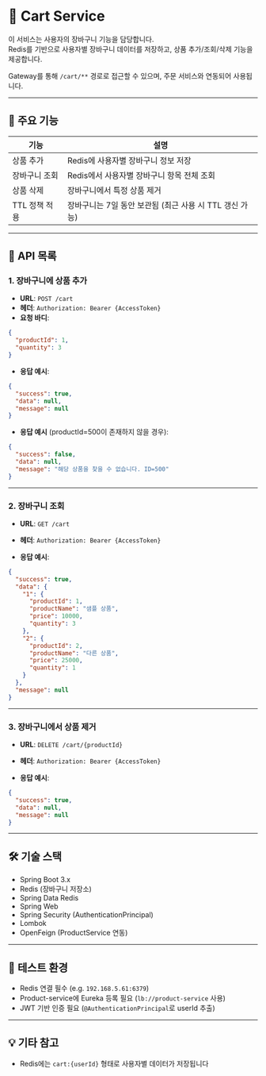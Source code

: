 # 🛒 Cart Service

이 서비스는 사용자의 장바구니 기능을 담당합니다.  
Redis를 기반으로 사용자별 장바구니 데이터를 저장하고, 상품 추가/조회/삭제 기능을 제공합니다.

Gateway를 통해 `/cart/**` 경로로 접근할 수 있으며, 주문 서비스와 연동되어 사용됩니다.

---

## 🔧 주요 기능

| 기능          | 설명                                       |
| ------------- | ------------------------------------------ |
| 상품 추가     | Redis에 사용자별 장바구니 정보 저장        |
| 장바구니 조회 | Redis에서 사용자별 장바구니 항목 전체 조회 |
| 상품 삭제     | 장바구니에서 특정 상품 제거                |
| TTL 정책 적용 | 장바구니는 7일 동안 보관됨 (최근 사용 시 TTL 갱신 가능) |

---

## 🔌 API 목록

### 1. 장바구니에 상품 추가

- **URL**: `POST /cart`
- **헤더**: `Authorization: Bearer {AccessToken}`
- **요청 바디**:

```json
{
  "productId": 1,
  "quantity": 3
}
```

- **응답 예시**:

```json
{
  "success": true,
  "data": null,
  "message": null
}
```

- **응답 예시** (productId=500이 존재하지 않을 경우):

```json
{
  "success": false,
  "data": null,
  "message": "해당 상품을 찾을 수 없습니다. ID=500"
}
```

---

### 2. 장바구니 조회

- **URL**: `GET /cart`
- **헤더**: `Authorization: Bearer {AccessToken}`

- **응답 예시**:

```json
{
  "success": true,
  "data": {
    "1": {
      "productId": 1,
      "productName": "샘플 상품",
      "price": 10000,
      "quantity": 3
    },
    "2": {
      "productId": 2,
      "productName": "다른 상품",
      "price": 25000,
      "quantity": 1
    }
  },
  "message": null
}
```

---

### 3. 장바구니에서 상품 제거

- **URL**: `DELETE /cart/{productId}`
- **헤더**: `Authorization: Bearer {AccessToken}`

- **응답 예시**:

```json
{
  "success": true,
  "data": null,
  "message": null
}
```

---

## 🛠 기술 스택

- Spring Boot 3.x
- Redis (장바구니 저장소)
- Spring Data Redis
- Spring Web
- Spring Security (AuthenticationPrincipal)
- Lombok
- OpenFeign (ProductService 연동)

---

## 🧪 테스트 환경

- Redis 연결 필수 (e.g. `192.168.5.61:6379`)
- Product-service에 Eureka 등록 필요 (`lb://product-service` 사용)
- JWT 기반 인증 필요 (`@AuthenticationPrincipal`로 userId 추출)

---

## 💡 기타 참고

- Redis에는 `cart:{userId}` 형태로 사용자별 데이터가 저장됩니다
